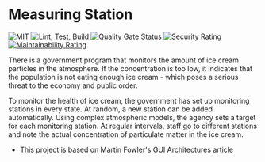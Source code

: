 # Measuring Station

![MIT](https://img.shields.io/badge/license-MIT-blue.svg)
[![Lint, Test, Build](https://github.com/jannikr/measuring-station/actions/workflows/node.js.yml/badge.svg)](https://github.com/jannikr/measuring-station/actions/workflows/node.js.yml)
[![Quality Gate Status](https://sonarcloud.io/api/project_badges/measure?project=jannikr_measuring-station&metric=alert_status)](https://sonarcloud.io/summary/new_code?id=jannikr_measuring-station)
[![Security Rating](https://sonarcloud.io/api/project_badges/measure?project=jannikr_measuring-station&metric=security_rating)](https://sonarcloud.io/summary/new_code?id=jannikr_measuring-station)
[![Maintainability Rating](https://sonarcloud.io/api/project_badges/measure?project=jannikr_measuring-station&metric=sqale_rating)](https://sonarcloud.io/summary/new_code?id=jannikr_measuring-station)

There is a government program that monitors the amount of ice cream particles in the atmosphere. If the concentration is too low, it indicates that the population is not eating enough ice cream - which poses a serious threat to the economy and public order.

To monitor the health of ice cream, the government has set up monitoring stations in every state. At random, a new station can be added automatically. Using complex atmospheric models, the agency sets a target for each monitoring station. At regular intervals, staff go to different stations and note the actual concentration of particulate matter in the ice cream.

- This project is based on Martin Fowler's GUI Architectures article


